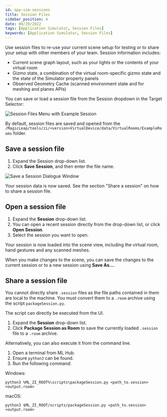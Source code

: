 ```yaml
---
id: app-sim-sessions
title: Session Files
sidebar_position: 4
date: 08/29/2022
tags: [Application Simulator, Session Files]
keywords: [Application Simulator, Session Files]
---
```



Use session files to re-use your current scene setup for testing or to share your setup with other members of your team. Session information includes:

- Current scene graph layout, such as your lights or the contents of your virtual room
- Gizmo state, a combination of the virtual room-specific gizmo state and the state of the Simulator property panels
- Observed Geometry Cache (scanned environment state and for meshing and planes APIs)

You can save or load a session file from the Session dropdown in the Target Selector:

![Session Files Menu with Example Session](/img/app-sim/sessions-menu.png)

By default, session files are saved and opened from the `/MagicLeap/tools/zi/<version>VirtualDevice/data/VirtualRooms/ExampleRooms` folder.

## Save a session file

1. Expand the Session drop-down list.
2. Click **Save Session**, and then enter the file name.

![Save a Session Dialogue Window](/img/app-sim/sessions-save.png)

Your session data is now saved. See the section "Share a session" on how to share a session file.

## Open a session file

1. Expand the **Session** drop-down list.
2. You can open a recent session directly from the drop-down list, or click **Open Session**.
3. Select the session you want to open.

Your session is now loaded into the scene view, including the virtual room, hand gestures and any scanned meshes.

When you make changes to the scene, you can save the changes to the current session or to a new session using **Save As...**.

## Share a session file

You cannot directly share `.session` files as the file paths contained in them are local to the machine. You must convert them to a `.room` archive using the script `packageSession.py`.

The script can directly be executed from the UI.

1. Expand the **Session** drop-down list.
2. Click **Package Session as Room** to save the currently loaded `.session` file to a `.room` archive.

Alternatively, you can also execute it from the command line.

1. Open a terminal from ML Hub.
2. Ensure `python3` can be found.
3. Run the following command:

Windows:

```shell
python3 %ML_ZI_ROOT%\scripts\packageSession.py <path_to.session> <output.room>
```
macOS:

```shell
python3 $ML_ZI_ROOT/scripts/packageSession.py <path_to.session> <output.room>
```


